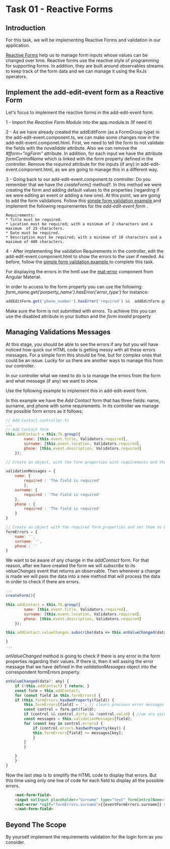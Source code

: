 # Task 01 - Reactive Forms

## Introduction

For this task, we will be implementing Reactive Forms and validation in our application. 

<a target="_blank" href="https://angular.io/guide/reactive-forms#reactive-forms">Reactive Forms</a> help us to manage form inputs whose values can be changed over time. Reactive forms use the reactive style of programming for supporting forms. In addition, they are built around observables streams to keep track of the form data and we can manage it using the RxJs operators. 



## Implement the add-edit-event form as a Reactive Form 

Let's focus to implement the reactive forms in the add-edit-event form. 

1 - Import the *Reactive Form Module* into the app.module.ts (If need it)

2 - As we have already created the addEditForm (as a FormGroup type) in the add-edit-event.component.ts, we can make some changes now in the add-edit-event.componet.html. First, we need to tell the form to not validate the fields with the *novalidate* attribute. Also we can remove the *#fform="ngForm"* attribute. In addition, for each input we have the attribute *formControlName* which is linked with the form property defined in the controller. Remove the *required* attribute for the inputs (if any) in add-edit-event.component.html, as we are going to manage this in a different way.

3 - Going back to our add-edit-event.component.ts controller. Do you remember that we have the *createForm()* method?. In this method we were creating the form and adding default values to the properties (regarding if we were editing an event or adding a new one). At this point, we are going to add the form validations. Follow this <a target="_blank" href="https://angular.io/guide/reactive-forms#simple-form-validation">simple form validation example </a> and implement the following requirementes for the *add-edit-event form* .

    Requirements: 
    * Title must be required.
    * Location must be required; with a minimum of 2 characters and a maximum  of 25 characters.
    * Date must be required.
    * Description must be required; with a minimum of 10 characters and a maximum of 400 characters.


4 - After implementing the validation Requirements in the controller, edit the add-edit-event.component.html to show the errors to the user if needed. As before, follow the <a target="_blank" href="https://angular.io/guide/reactive-forms#simple-form-validation">simple form validation example </a> to complete this task. 

For displaying the errors in the hmtl use the <a target="_blank" href="https://material.angular.io/components/form-field/overview#error-messages">mat-error</a> component from Angular Material.

In order to access to the form property you can use the following: 
*form_name.get('porperty_name').hasError('error_type')* for instance: 
```javascript 
addEditForm.get('phone_number').hasError('required') &&  addEditForm.get('phone_number').touched
```


Make sure the form is not submitted with errors. To achieve this you can use the disabled attribute in your button and the *form invalid* property



## Managing Validations Messages

At this stage, you should be able to see the errors if any but you will have noticed how quick our HTML code is getting messy with all these errors messages. For a simple form this should be fine, but for complex ones that could be an issue. Lucky for us there are another ways to manage this from our controller.

In our controller what we need to do is to manage the errors from the form and what message (if any) we want to show. 

Use the following example to implement this in add-edit-event form. 

In this example we have the *Add Contact* form that has three fields: name, surname, and phone with some requirements. In its controller we manage the possible form errors as it follows;

```javascript
// Add-Contact.controller.ts
...
// Add Contact form 
this.addContact = this.fb.group({
        name: [this.event.title, Validators.required],
        surname: [this.event.location, Validators.required],
        phone: [this.event.description, Validators.required]
    });

// Create an object, with the form properties with requirements and their error messages.

validationMessages = {
    name: { 
        required : 'The field is required'
        },
    surname: {
        required : 'The field is required'
    },
    phone : {
        required : 'The field is required'
    }
}

// Create an object with the required form properties and set them to be an empty string. We will assign the value to be equal to the error messages if any.
formErrors = {
    name: '',
    surname: '', 
    phone : ''
}

```

We want to be aware of any change in the *addContact* form. For that reason, after we have created the form we will *subscribe* to its *valueChanges* event that returns an observable. Then whenever a change is made we will pass the data into a new method that will process the data in order to check if there are errors. 

```javascript
...
createForm(){

this.addContact = this.fb.group({
        name: [this.event.title, Validators.required],
        surname: [this.event.location, Validators.required],
        phone: [this.event.description, Validators.required]
    });

this.addContact.valueChanges.subscribe(data => this.onValueChanged(data));

}
...

```


*onValueChanged* method is going to check if there is any error in the form properties regarding their values. If there is, then it will assing the error message that we have defined in the *validationMessages* object into the correspondent formErrors property.

```javascript
onValueChanged(data?: any) {
    if (!this.addContact) { return; }
    const form = this.addContact;
    for (const field in this.formErrors) {
    if (this.formErrors.hasOwnProperty(field)) {
        this.formErrors[field] = ''; // clears previous error messages if any
        const control = form.get(field);
        if (control && control.dirty && !control.valid) { //we are using the dirty property here but you could use any other. 
        const messages = this.validationMessages[field];
        for (const key in control.errors) {
            if (control.errors.hasOwnProperty(key)) {
            this.formErrors[field] += messages[key];
            }
        }
        }

    }
    }
}

```

Now the last step is to simplify the HTML code to display that errors. But this time using only one line of code for each field to display all the possible errors. 

```html
    <mat-form-field>
    <input matInput placeholder="Surname" type="text" formControlName="surname" />
    <mat-error *ngIf="formErrors.surname">{{eventFormErrors.surname}} </mat-error>
    </mat-form-field>
```




## Beyond The Scope
By yourself implement the requirements validation for the login form as you consider. 

